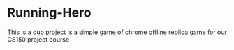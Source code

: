 # Running-Hero
This is a duo project is a simple game of chrome offline replica game for our CS150 project course

